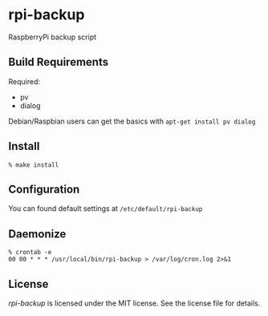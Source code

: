 rpi-backup
==========

RaspberryPi backup script


Build Requirements
------------------

Required:
* pv
* dialog

Debian/Raspbian users can get the basics with
`apt-get install pv dialog`


Install
-------

```
% make install
```


Configuration
-------------

You can found default settings at
`/etc/default/rpi-backup`


Daemonize
---------

```
% crontab -e
00 00 * * * /usr/local/bin/rpi-backup > /var/log/cron.log 2>&1
```


License
-------

*rpi-backup* is licensed under the MIT license. See the license file for details.
